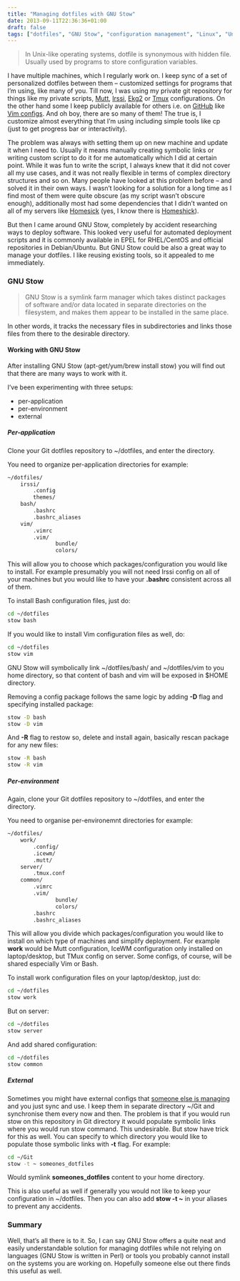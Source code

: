 ```yaml
---
title: "Managing dotfiles with GNU Stow"
date: 2013-09-11T22:36:36+01:00
draft: false
tags: ["dotfiles", "GNU Stow", "configuration management", "Linux", "Unix"]
---
```


> In Unix-like operating systems, dotfile is synonymous with hidden file. Usually used by programs to store configuration variables.

I have multiple machines, which I regularly work on. I keep sync of a set of personalized dotfiles between them – customized settings for programs that I’m using, like many of you. Till now, I was using my private git repository for things like my private scripts, [Mutt](http://www.mutt.org/ "Mutt E-Mail Client"), [Irssi](http://www.irssi.org/ "Irssi IRC Client"), [Ekg2](http://ekg2.org/ "Ekg2 Multichat Client") or [Tmux](http://tmux.sourceforge.net/ "Tmux Terminal Multiplexer") configurations. On the other hand some I keep publicly available for others i.e. on [GitHub](https://github.com/taihen "GitHub Taihen") like [Vim configs](https://github.com/taihen/vimfiles). And oh boy, there are so many of them! The true is, I customize almost everything that I’m using including simple tools like cp (just to get progress bar or interactivity).

The problem was always with setting them up on new machine and update it when I need to. Usually it means manually creating symbolic links or writing custom script to do it for me automatically which I did at certain point. While it was fun to write the script, I always knew that it did not cover all my use cases, and it was not really flexible in terms of complex directory structures and so on. Many people have looked at this problem before – and solved it in their own ways. I wasn’t looking for a solution for a long time as I find most of them were quite obscure (as my script wasn’t obscure enough), additionally most had some dependencies that I didn’t wanted on all of my servers like [Homesick](https://github.com/technicalpickles/homesick "Homesick Git repository") (yes, I know there is [Homeshick](https://github.com/andsens/homeshick "Homeshick Git repository")).

But then I came around GNU Stow, completely by accident researching ways to deploy software. This looked very useful for automated deployment scripts and it is commonly available in EPEL for RHEL/CentOS and official repositories in Debian/Ubuntu. But GNU Stow could be also a great way to manage your dotfiles. I like reusing existing tools, so it appealed to me immediately.

### GNU Stow

> GNU Stow is a symlink farm manager which takes distinct packages of software and/or data located in separate directories on the filesystem, and makes them appear to be installed in the same place.

In other words, it tracks the necessary files in subdirectories and links those files from there to the desirable directory.

#### Working with GNU Stow

After installing GNU Stow (apt-get/yum/brew install stow) you will find out that there are many ways to work with it.

I’ve been experimenting with three setups:
- per-application
- per-environment
- external

##### Per-application

Clone your Git dotfiles repository to ~/dotfiles, and enter the directory.

You need to organize per-application directories for example:

```sh
~/dotfiles/
    irssi/
        .config
        themes/
    bash/
        .bashrc
        .bashrc_aliases
    vim/
        .vimrc
        .vim/
               bundle/
               colors/
```

This will allow you to choose which packages/configuration you would like to install. For example presumably you will not need Irssi config on all of your machines but you would like to have your **.bashrc** consistent across all of them.

To install Bash configuration files, just do:

```sh
cd ~/dotfiles
stow bash
```

If you would like to install Vim configuration files as well, do:

```sh
cd ~/dotfiles
stow vim
```

GNU Stow will symbolically link ~/dotfiles/bash/ and ~/dotfiles/vim to you home directory, so that content of bash and vim will be exposed in $HOME directory.

Removing a config package follows the same logic by adding **\-D** flag and specifying installed package:

```sh
stow -D bash
stow -D vim
```

And **\-R** flag to restow so, delete and install again, basically rescan package for any new files:

```sh
stow -R bash
stow -R vim
```

##### Per-environment

Again, clone your Git dotfiles repository to ~/dotfiles, and enter the directory.

You need to organise per-environemnt directories for example:

```sh
~/dotfiles/
    work/
        .config/
        .icewm/
        .mutt/
    server/
        .tmux.conf
    common/
        .vimrc
        .vim/
               bundle/
               colors/
        .bashrc
        .bashrc_aliases
```

This will allow you divide which packages/configuration you would like to install on which type of machines and simplify deployment. For example **work** would be Mutt configuration, IceWM configuration only installed on laptop/desktop, but TMux config on server. Some configs, of course, will be shared especially Vim or Bash.

To install work configuration files on your laptop/desktop, just do:

```sh
cd ~/dotfiles
stow work
```

But on server:

```sh
cd ~/dotfiles
stow server
```

And add shared configuration:

```sh
cd ~/dotfiles
stow common
```

##### External

Sometimes you might have external configs that [someone else is managing](http://dotfiles.github.io/ "GitHub dotfiles") and you just sync and use. I keep them in separate directory ~/Git and synchronise them every now and then. The problem is that if you would run stow on this repository in Git directory it would populate symbolic links where you would run stow command. This undesirable. But stow have trick for this as well. You can specify to which directory you would like to populate those symbolic links with **\-t** flag. For example:

```sh
cd ~/Git
stow -t ~ someones_dotfiles
```

Would symlink **someones\_dotfiles** content to your home directory.

This is also useful as well if generally you would not like to keep your configuration in ~/dotfiles. Then you can also add **stow -t ~** in your aliases to prevent any accidents.

### Summary

Well, that’s all there is to it. So, I can say GNU Stow offers a quite neat and easily understandable solution for managing dotfiles while not relying on languages (GNU Stow is written in Perl) or tools you probably cannot install on the systems you are working on. Hopefully someone else out there finds this useful as well.
